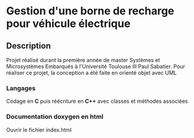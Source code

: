 # Gestion d'une borne de recharge pour véhicule électrique
## Description
Projet réalisé durant la première année de master Systèmes et Microsystèmes Embarqués à l'Université Toulouse III Paul Sabatier.
Pour réaliser ce projet, la conception a été faite en orienté objet avec UML
### Langages
Codage en **C** puis réécriture en **C++** avec classes et méthodes associées
### Documentation doxygen en html
Ouvrir le fichier index.html
